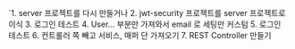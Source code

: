 `1. server 프로젝트를 다시 만들거나 
2. jwt-security 프로젝트를 server 프로젝트로 이식
3. 로그인 테스트
4. User... 부분만 가져와서 email 로 세팅만 커스텀
5. 로그인 테스트
6. 컨트롤러 쪽 빼고 서비스, 매퍼 단 가져오기
7. REST Controller 만들기
